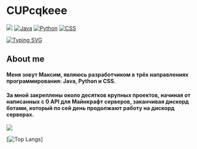 # CUPcqkeee
![](https://komarev.com/ghpvc/?username=CUPcqkeee)
[![Java](https://img.shields.io/badge/Java-Intermediate-orange)](https://www.java.com)
[![Python](https://img.shields.io/badge/Python-Intermediate-blue)](https://www.python.org)
[![CSS](https://img.shields.io/badge/CSS-Advanced-yellow)](https://www.w3.org/Style/CSS/Overview.en.html)

[![Typing SVG](https://readme-typing-svg.herokuapp.com?color=%2336BCF7&lines=https://cupcqkeee.mineskills.net)](https://git.io/typing-svg)
## About me

#### Меня зовут Максим, являюсь разработчиком в трёх направлениях программирования: **Java**, **Python** и **CSS**.

#### За мной закреплены около десятков крупных проектов, начиная от написанных с 0 API для Майнкрафт серверов, заканчивая дискорд ботами, который по сей день продолжают работу на дискорд серверах.

![](https://github-profile-summary-cards.vercel.app/api/cards/profile-details?username=CUPcqkeee&theme=dark)

[![Top Langs](https://github-readme-stats.vercel.app/api/top-langs/?username=CUPcqkeee&layout=compact&theme=dark)]
